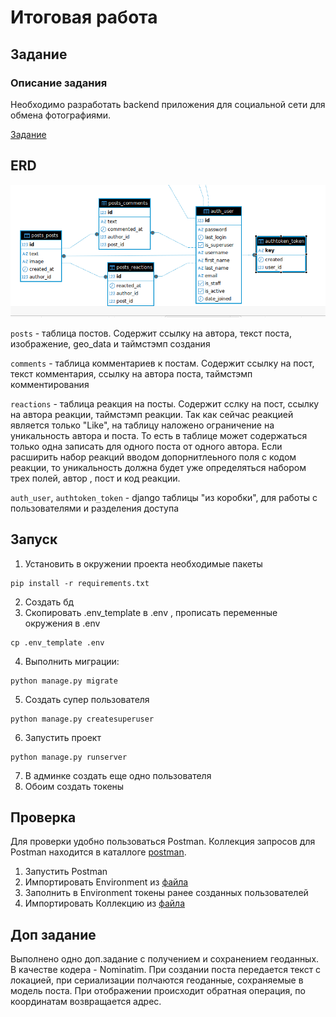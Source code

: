 # Итоговая работа

## Задание
### Описание задания
Необходимо разработать backend приложения для социальной сети для обмена фотографиями. 

[Задание](../README.md)

## ERD
![](../erd.png)

`posts` - таблица постов. Содержит ссылку на автора, текст поста, изображение, geo_data и таймстэмп создания

`comments` - таблица комментариев к постам. Содержит ссылку на пост, текст комментария, ссылку на автора поста, таймстэмп комментирования

`reactions` - таблица реакция на посты. Содержит сслку на пост, ссылку на автора реакции, таймстэмп реакции.
    Так как сейчас реакцией является только "Like", на таблицу наложено ограничение на уникальность автора и поста. То есть в таблице может содержаться только одна записать для одного поста от одного автора.
    Если расширить набор реакций вводом допорнитлеьного поля с кодом реакции, то уникальность должна будет уже определяться набором трех полей, автор , пост и код реакции.

`auth_user`, `authtoken_token` - django таблицы "из коробки", для работы с пользователями и разделения доступа


## Запуск
1. Установить в окружении проекта необходимые пакеты
```commandline
pip install -r requirements.txt
```
2. Создать бд
3. Скопировать .env_template в .env , прописать переменные окружения в .env
```commandline
cp .env_template .env
```
4. Выполнить миграции:
```commandline
python manage.py migrate
```
5. Создать супер пользователя
```commandline
python manage.py createsuperuser
```
6. Запустить проект
```commandline
python manage.py runserver
```
7. В админке создать еще одно пользователя
8. Обоим создать токены


## Проверка
Для проверки удобно пользоваться Postman.
Коллекция запросов для Postman находится в каталлоге [postman](../postman). 

1. Запустить Postman
2. Импортировать Environment из [файла](../postman/Posts-DRF.postman_environment.json)
3. Заполнить в Environment токены ранее созданных пользователей
4. Импортировать Коллекцию из [файла](../postman/Posts-DRF.postman_collection.json)

## Доп задание 
Выполнено одно доп.задание с получением и сохранением геоданных. 
В качестве кодера - Nominatim.
При создании поста передается текст с локацией, при сериализации  полчаются геоданные, сохраняемые в 
модель поста. При отображении происходит обратная операция, по координатам возвращается адрес.


